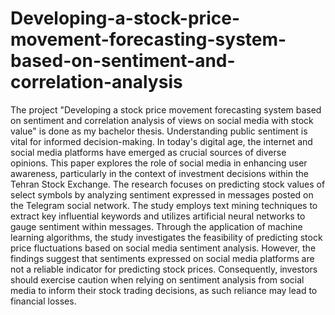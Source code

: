 # Developing-a-stock-price-movement-forecasting-system-based-on-sentiment-and-correlation-analysis
The project "Developing a stock price movement forecasting system based on sentiment and correlation analysis of views on social media with stock value" is done as my bachelor thesis.
Understanding public sentiment is vital for informed decision-making. In today's digital age, the internet and social media platforms have emerged as crucial sources of diverse opinions. This paper explores the role of social media in enhancing user awareness, particularly in the context of investment decisions within the Tehran Stock Exchange. The research focuses on predicting stock values of select symbols by analyzing sentiment expressed in messages posted on the Telegram social network. The study employs text mining techniques to extract key influential keywords and utilizes artificial neural networks to gauge sentiment within messages. Through the application of machine learning algorithms, the study investigates the feasibility of predicting stock price fluctuations based on social media sentiment analysis. However, the findings suggest that sentiments expressed on social media platforms are not a reliable indicator for predicting stock prices. Consequently, investors should exercise caution when relying on sentiment analysis from social media to inform their stock trading decisions, as such reliance may lead to financial losses.
